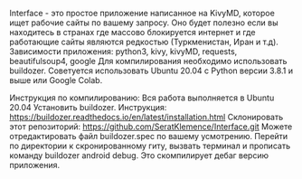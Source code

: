 Interface - это простое приложение написанное на KivyMD, которое ищет рабочие сайты по вашему запросу. Оно будет полезно если вы находитесь в странах где массово блокируется интернет и где работающие сайты являются редкостью (Туркменистан, Иран и т.д).
Зависимости приложения: python3, kivy, kivyMD, requests, beautifulsoup4, google
Для компилирования необходимо использовать buildozer. Советуется использовать Ubuntu 20.04 с Python версии 3.8.1 и выше или Google Colab.

Инструкция по компилированию:
Вся работа выполняется в Ubuntu 20.04
Установить buildozer. Инструкция: https://buildozer.readthedocs.io/en/latest/installation.html
Склонировать этот репозиторий: https://github.com/SeratKlemence/Interface.git
Можете отредактировать файл buildozer.spec по вашему усмотрению.
Перейти по директории к скронированному гиту, вызвать терминал и прописать команду buildozer android debug. Это скомпилирует дебаг версию приложения.
